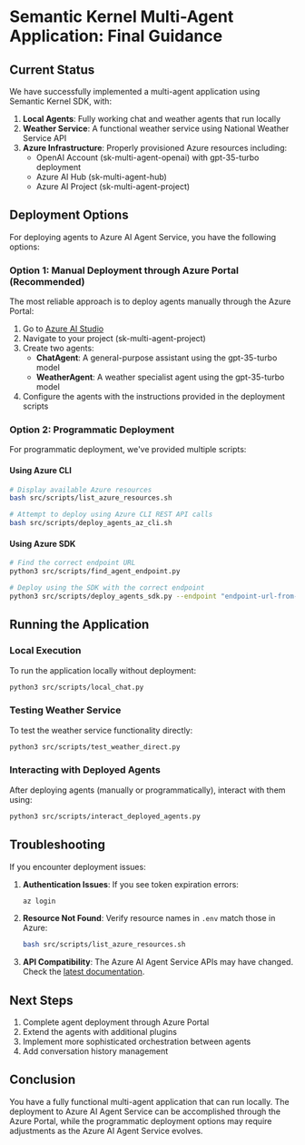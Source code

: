 # Semantic Kernel Multi-Agent Application: Final Guidance

## Current Status

We have successfully implemented a multi-agent application using Semantic Kernel SDK, with:

1. **Local Agents**: Fully working chat and weather agents that run locally
2. **Weather Service**: A functional weather service using National Weather Service API
3. **Azure Infrastructure**: Properly provisioned Azure resources including:
   - OpenAI Account (sk-multi-agent-openai) with gpt-35-turbo deployment
   - Azure AI Hub (sk-multi-agent-hub)
   - Azure AI Project (sk-multi-agent-project)

## Deployment Options

For deploying agents to Azure AI Agent Service, you have the following options:

### Option 1: Manual Deployment through Azure Portal (Recommended)

The most reliable approach is to deploy agents manually through the Azure Portal:

1. Go to [Azure AI Studio](https://ai.azure.com)
2. Navigate to your project (sk-multi-agent-project)
3. Create two agents:
   - **ChatAgent**: A general-purpose assistant using the gpt-35-turbo model
   - **WeatherAgent**: A weather specialist agent using the gpt-35-turbo model
4. Configure the agents with the instructions provided in the deployment scripts

### Option 2: Programmatic Deployment

For programmatic deployment, we've provided multiple scripts:

#### Using Azure CLI

```bash
# Display available Azure resources
bash src/scripts/list_azure_resources.sh

# Attempt to deploy using Azure CLI REST API calls
bash src/scripts/deploy_agents_az_cli.sh
```

#### Using Azure SDK

```bash
# Find the correct endpoint URL
python3 src/scripts/find_agent_endpoint.py

# Deploy using the SDK with the correct endpoint
python3 src/scripts/deploy_agents_sdk.py --endpoint "endpoint-url-from-above"
```

## Running the Application

### Local Execution

To run the application locally without deployment:

```bash
python3 src/scripts/local_chat.py
```

### Testing Weather Service

To test the weather service functionality directly:

```bash
python3 src/scripts/test_weather_direct.py
```

### Interacting with Deployed Agents

After deploying agents (manually or programmatically), interact with them using:

```bash
python3 src/scripts/interact_deployed_agents.py
```

## Troubleshooting

If you encounter deployment issues:

1. **Authentication Issues**: If you see token expiration errors:
   ```bash
   az login
   ```

2. **Resource Not Found**: Verify resource names in `.env` match those in Azure:
   ```bash
   bash src/scripts/list_azure_resources.sh
   ```

3. **API Compatibility**: The Azure AI Agent Service APIs may have changed. Check the [latest documentation](https://learn.microsoft.com/en-us/azure/ai-services/azure-ai-agent-service/).

## Next Steps

1. Complete agent deployment through Azure Portal
2. Extend the agents with additional plugins
3. Implement more sophisticated orchestration between agents
4. Add conversation history management

## Conclusion

You have a fully functional multi-agent application that can run locally. The deployment to Azure AI Agent Service can be accomplished through the Azure Portal, while the programmatic deployment options may require adjustments as the Azure AI Agent Service evolves.